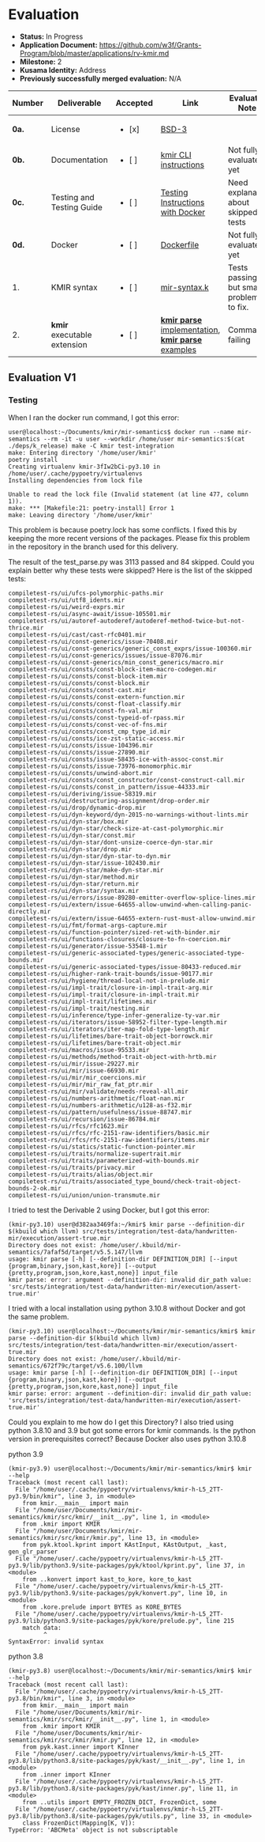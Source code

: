 # Evaluation

- **Status:** In Progress
- **Application Document:** https://github.com/w3f/Grants-Program/blob/master/applications/rv-kmir.md
- **Milestone:** 2
- **Kusama Identity:** Address
- **Previously successfully merged evaluation:** N/A

| Number | Deliverable | Accepted | Link | Evaluation Notes |
| ------ | ----------- | -------- | ---- |----------------- |
| **0a.** | License | <ul><li>[x] </li></ul>| [BSD-3](https://github.com/runtimeverification/mir-semantics/blob/master/LICENSE)  | |
| **0b.** | Documentation |<ul><li>[ ] </li></ul>|[kmir CLI instructions](https://github.com/runtimeverification/mir-semantics/blob/milestone2-deliverable/kmir/README.md) | Not fully evaluated yet |
| **0c.** | Testing and Testing Guide | <ul><li>[ ] </li></ul>| [Testing Instructions with Docker](https://github.com/runtimeverification/mir-semantics/tree/milestone2-deliverable#running-integration-tests-with-docker) | Need explanation about skipped tests |
| **0d.** | Docker | <ul><li>[ ] </li></ul>| [Dockerfile](https://github.com/runtimeverification/mir-semantics/blob/milestone2-deliverable/Dockerfile) | Not fully evaluated yet
| 1. | KMIR syntax | <ul><li>[ ] </li></ul>| [mir-syntax.k](https://github.com/runtimeverification/mir-semantics/blob/milestone2-deliverable/kmir/k-src/mir-syntax.k) | Tests passing but small problems to fix. |
| 2. | **kmir** executable extension | <ul><li>[ ] </li></ul>| [**kmir parse** implementation](https://github.com/runtimeverification/mir-semantics/blob/bd09e9d1716904afbbab2c0e27735202689d788e/kmir/src/kmir/__main__.py#L23), [**kmir parse** examples](https://github.com/runtimeverification/mir-semantics/blob/milestone2-deliverable/kmir/README.md#examples) | Command failing |

## Evaluation V1

### Testing

When I ran the docker run command, I got this error:

```
user@localhost:~/Documents/kmir/mir-semantics$ docker run --name mir-semantics --rm -it -u user --workdir /home/user mir-semantics:$(cat ./deps/k_release) make -C kmir test-integration
make: Entering directory '/home/user/kmir'
poetry install
Creating virtualenv kmir-3fIw2bCi-py3.10 in /home/user/.cache/pypoetry/virtualenvs
Installing dependencies from lock file

Unable to read the lock file (Invalid statement (at line 477, column 1)).
make: *** [Makefile:21: poetry-install] Error 1
make: Leaving directory '/home/user/kmir'
```

This problem is because poetry.lock has some conflicts. I fixed this by keeping the more recent versions of the packages. Please fix this problem in the repository in the branch used for this delivery.

The result of the test_parse.py was 3113 passed and 84 skipped. Could you explain better why these tests were skipped? Here is the list of the skipped tests:

```
compiletest-rs/ui/ufcs-polymorphic-paths.mir
compiletest-rs/ui/utf8_idents.mir
compiletest-rs/ui/weird-exprs.mir
compiletest-rs/ui/async-await/issue-105501.mir
compiletest-rs/ui/autoref-autoderef/autoderef-method-twice-but-not-thrice.mir
compiletest-rs/ui/cast/cast-rfc0401.mir
compiletest-rs/ui/const-generics/issue-70408.mir
compiletest-rs/ui/const-generics/generic_const_exprs/issue-100360.mir
compiletest-rs/ui/const-generics/issues/issue-87076.mir
compiletest-rs/ui/const-generics/min_const_generics/macro.mir
compiletest-rs/ui/consts/const-block-item-macro-codegen.mir
compiletest-rs/ui/consts/const-block-item.mir
compiletest-rs/ui/consts/const-block.mir
compiletest-rs/ui/consts/const-cast.mir
compiletest-rs/ui/consts/const-extern-function.mir
compiletest-rs/ui/consts/const-float-classify.mir
compiletest-rs/ui/consts/const-fn-val.mir
compiletest-rs/ui/consts/const-typeid-of-rpass.mir
compiletest-rs/ui/consts/const-vec-of-fns.mir
compiletest-rs/ui/consts/const_cmp_type_id.mir
compiletest-rs/ui/consts/ice-zst-static-access.mir
compiletest-rs/ui/consts/issue-104396.mir
compiletest-rs/ui/consts/issue-27890.mir
compiletest-rs/ui/consts/issue-58435-ice-with-assoc-const.mir
compiletest-rs/ui/consts/issue-73976-monomorphic.mir
compiletest-rs/ui/consts/unwind-abort.mir
compiletest-rs/ui/consts/const_constructor/const-construct-call.mir
compiletest-rs/ui/consts/const_in_pattern/issue-44333.mir
compiletest-rs/ui/deriving/issue-58319.mir
compiletest-rs/ui/destructuring-assignment/drop-order.mir
compiletest-rs/ui/drop/dynamic-drop.mir
compiletest-rs/ui/dyn-keyword/dyn-2015-no-warnings-without-lints.mir
compiletest-rs/ui/dyn-star/box.mir
compiletest-rs/ui/dyn-star/check-size-at-cast-polymorphic.mir
compiletest-rs/ui/dyn-star/const.mir
compiletest-rs/ui/dyn-star/dont-unsize-coerce-dyn-star.mir
compiletest-rs/ui/dyn-star/drop.mir
compiletest-rs/ui/dyn-star/dyn-star-to-dyn.mir
compiletest-rs/ui/dyn-star/issue-102430.mir
compiletest-rs/ui/dyn-star/make-dyn-star.mir
compiletest-rs/ui/dyn-star/method.mir
compiletest-rs/ui/dyn-star/return.mir
compiletest-rs/ui/dyn-star/syntax.mir
compiletest-rs/ui/errors/issue-89280-emitter-overflow-splice-lines.mir
compiletest-rs/ui/extern/issue-64655-allow-unwind-when-calling-panic-directly.mir
compiletest-rs/ui/extern/issue-64655-extern-rust-must-allow-unwind.mir
compiletest-rs/ui/fmt/format-args-capture.mir
compiletest-rs/ui/function-pointer/sized-ret-with-binder.mir
compiletest-rs/ui/functions-closures/closure-to-fn-coercion.mir
compiletest-rs/ui/generator/issue-53548-1.mir
compiletest-rs/ui/generic-associated-types/generic-associated-type-bounds.mir
compiletest-rs/ui/generic-associated-types/issue-80433-reduced.mir
compiletest-rs/ui/higher-rank-trait-bounds/issue-90177.mir
compiletest-rs/ui/hygiene/thread-local-not-in-prelude.mir
compiletest-rs/ui/impl-trait/closure-in-impl-trait-arg.mir
compiletest-rs/ui/impl-trait/closure-in-impl-trait.mir
compiletest-rs/ui/impl-trait/lifetimes.mir
compiletest-rs/ui/impl-trait/nesting.mir
compiletest-rs/ui/inference/type-infer-generalize-ty-var.mir
compiletest-rs/ui/iterators/issue-58952-filter-type-length.mir
compiletest-rs/ui/iterators/iter-map-fold-type-length.mir
compiletest-rs/ui/lifetimes/bare-trait-object-borrowck.mir
compiletest-rs/ui/lifetimes/bare-trait-object.mir
compiletest-rs/ui/macros/issue-95533.mir
compiletest-rs/ui/methods/method-trait-object-with-hrtb.mir
compiletest-rs/ui/mir/issue-29227.mir
compiletest-rs/ui/mir/issue-66930.mir
compiletest-rs/ui/mir/mir_coercions.mir
compiletest-rs/ui/mir/mir_raw_fat_ptr.mir
compiletest-rs/ui/mir/validate/needs-reveal-all.mir
compiletest-rs/ui/numbers-arithmetic/float-nan.mir
compiletest-rs/ui/numbers-arithmetic/u128-as-f32.mir
compiletest-rs/ui/pattern/usefulness/issue-88747.mir
compiletest-rs/ui/recursion/issue-86784.mir
compiletest-rs/ui/rfcs/rfc1623.mir
compiletest-rs/ui/rfcs/rfc-2151-raw-identifiers/basic.mir
compiletest-rs/ui/rfcs/rfc-2151-raw-identifiers/items.mir
compiletest-rs/ui/statics/static-function-pointer.mir
compiletest-rs/ui/traits/normalize-supertrait.mir
compiletest-rs/ui/traits/parameterized-with-bounds.mir
compiletest-rs/ui/traits/privacy.mir
compiletest-rs/ui/traits/alias/object.mir
compiletest-rs/ui/traits/associated_type_bound/check-trait-object-bounds-2-ok.mir
compiletest-rs/ui/union/union-transmute.mir
```

I tried to test the Derivable 2 using Docker, but I got this error:

```
(kmir-py3.10) user@d382aa3469fa:~/kmir$ kmir parse --definition-dir $(kbuild which llvm) src/tests/integration/test-data/handwritten-mir/execution/assert-true.mir
Directory does not exist: /home/user/.kbuild/mir-semantics/7afaf5d/target/v5.5.147/llvm
usage: kmir parse [-h] [--definition-dir DEFINITION_DIR] [--input {program,binary,json,kast,kore}] [--output {pretty,program,json,kore,kast,none}] input_file
kmir parse: error: argument --definition-dir: invalid dir_path value: 'src/tests/integration/test-data/handwritten-mir/execution/assert-true.mir'
```

I tried with a local installation using python 3.10.8 without Docker and got the same problem.

```  
(kmir-py3.10) user@localhost:~/Documents/kmir/mir-semantics/kmir$ kmir parse --definition-dir $(kbuild which llvm) src/tests/integration/test-data/handwritten-mir/execution/assert-true.mir
Directory does not exist: /home/user/.kbuild/mir-semantics/672f79c/target/v5.6.100/llvm
usage: kmir parse [-h] [--definition-dir DEFINITION_DIR] [--input {program,binary,json,kast,kore}] [--output {pretty,program,json,kore,kast,none}] input_file
kmir parse: error: argument --definition-dir: invalid dir_path value: 'src/tests/integration/test-data/handwritten-mir/execution/assert-true.mir'
```

Could you explain to me how do I get this Directory? I also tried using python 3.8.10 and 3.9 but got some errors for kmir commands. Is the python version in prerequisites correct? Because Docker also uses python 3.10.8

python 3.9
```
(kmir-py3.9) user@localhost:~/Documents/kmir/mir-semantics/kmir$ kmir --help
Traceback (most recent call last):
  File "/home/user/.cache/pypoetry/virtualenvs/kmir-h-L5_2TT-py3.9/bin/kmir", line 3, in <module>
    from kmir.__main__ import main
  File "/home/user/Documents/kmir/mir-semantics/kmir/src/kmir/__init__.py", line 1, in <module>
    from .kmir import KMIR
  File "/home/user/Documents/kmir/mir-semantics/kmir/src/kmir/kmir.py", line 13, in <module>
    from pyk.ktool.kprint import KAstInput, KAstOutput, _kast, gen_glr_parser
  File "/home/user/.cache/pypoetry/virtualenvs/kmir-h-L5_2TT-py3.9/lib/python3.9/site-packages/pyk/ktool/kprint.py", line 37, in <module>
    from ..konvert import kast_to_kore, kore_to_kast
  File "/home/user/.cache/pypoetry/virtualenvs/kmir-h-L5_2TT-py3.9/lib/python3.9/site-packages/pyk/konvert.py", line 10, in <module>
    from .kore.prelude import BYTES as KORE_BYTES
  File "/home/user/.cache/pypoetry/virtualenvs/kmir-h-L5_2TT-py3.9/lib/python3.9/site-packages/pyk/kore/prelude.py", line 215
    match data:
          ^
SyntaxError: invalid syntax
```

python 3.8
```
(kmir-py3.8) user@localhost:~/Documents/kmir/mir-semantics/kmir$ kmir --help
Traceback (most recent call last):
  File "/home/user/.cache/pypoetry/virtualenvs/kmir-h-L5_2TT-py3.8/bin/kmir", line 3, in <module>
    from kmir.__main__ import main
  File "/home/user/Documents/kmir/mir-semantics/kmir/src/kmir/__init__.py", line 1, in <module>
    from .kmir import KMIR
  File "/home/user/Documents/kmir/mir-semantics/kmir/src/kmir/kmir.py", line 12, in <module>
    from pyk.kast.inner import KInner
  File "/home/user/.cache/pypoetry/virtualenvs/kmir-h-L5_2TT-py3.8/lib/python3.8/site-packages/pyk/kast/__init__.py", line 1, in <module>
    from .inner import KInner
  File "/home/user/.cache/pypoetry/virtualenvs/kmir-h-L5_2TT-py3.8/lib/python3.8/site-packages/pyk/kast/inner.py", line 11, in <module>
    from ..utils import EMPTY_FROZEN_DICT, FrozenDict, some
  File "/home/user/.cache/pypoetry/virtualenvs/kmir-h-L5_2TT-py3.8/lib/python3.8/site-packages/pyk/utils.py", line 33, in <module>
    class FrozenDict(Mapping[K, V]):
TypeError: 'ABCMeta' object is not subscriptable
```
